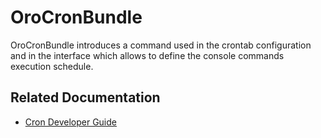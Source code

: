 <a id="bundle-docs-platform-cron-bundle"></a>

# OroCronBundle

OroCronBundle introduces a command used in the crontab configuration and in the interface which allows to define the console commands execution schedule.

## Related Documentation

* [Cron Developer Guide](../../../backend/cron.md#dev-guide-system-cron-jobs)

<!-- Frontend -->
